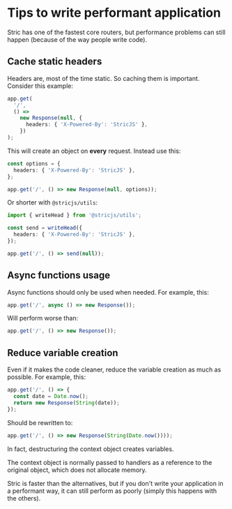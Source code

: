# Tips to write performant application

Stric has one of the fastest core routers, but performance problems can still happen (because of the way people write code).

## Cache static headers

Headers are, most of the time static. So caching them is important.
Consider this example:

```typescript
app.get(
  '/',
  () =>
    new Response(null, {
      headers: { 'X-Powered-By': 'StricJS' },
    })
);
```

This will create an object on **every** request.
Instead use this:

```typescript
const options = {
  headers: { 'X-Powered-By': 'StricJS' },
};

app.get('/', () => new Response(null, options));
```

Or shorter with `@stricjs/utils`:

```typescript
import { writeHead } from '@stricjs/utils';

const send = writeHead({
  headers: { 'X-Powered-By': 'StricJS' },
});

app.get('/', () => send(null));
```

## Async functions usage

Async functions should only be used when needed.
For example, this:

```typescript
app.get('/', async () => new Response());
```

Will perform worse than:

```typescript
app.get('/', () => new Response());
```

## Reduce variable creation

Even if it makes the code cleaner, reduce the variable creation as much as possible.
For example, this:

```typescript
app.get('/', () => {
  const date = Date.now();
  return new Response(String(date));
});
```

Should be rewritten to:

```typescript
app.get('/', () => new Response(String(Date.now())));
```

In fact, destructuring the context object creates variables.

The context object is normally passed to handlers as a reference to
the original object, which does not allocate memory.

Stric is faster than the alternatives, but if you don't write your application
in a performant way, it can still perform as poorly (simply this happens with the others).
